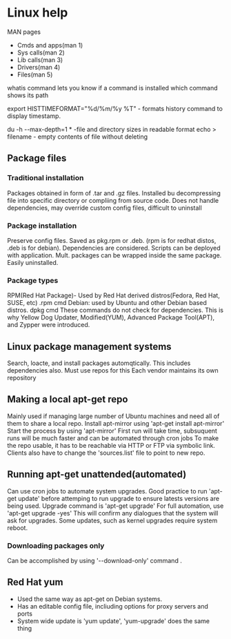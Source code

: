 # Linux help
 MAN pages
 - Cmds and apps(man 1)
 - Sys calls(man 2)
 - Lib calls(man 3)
 - Drivers(man 4)
 - Files(man 5)

whatis command lets you know if a command is installed 
which command shows its path

export HISTTIMEFORMAT="%d/%m/%y %T" - formats history command to display timestamp.

du -h --max-depth=1 *  -file and directory sizes in readable format
echo > filename - empty contents of file without deleting

## Package files

### Traditional installation
Packages obtained in form of .tar and .gz files. Installed bu decompressing file into specific directory or compliing from source code. 
Does not handle dependencies, may override custom config files, difficult to uninstall

### Package installation
Preserve config files. Saved as pkg.rpm or .deb. (rpm is for redhat distos, .deb is for debian). Dependencies are considered. Scripts can be deployed with application.
Mult. packages can be wrapped inside the same package. 
Easily uninstalled.

### Package types
RPM(Red Hat Package)- Used by Red Hat derived distros(Fedora, Red Hat, SUSE, etc) .rpm cmd
Debian: used by Ubuntu and other Debian based distros. dpkg cmd 
These commands do not check for dependencies.
This is why Yellow Dog Updater, Modified(YUM), Advanced Package Tool(APT), and Zypper were introduced. 

## Linux package management systems
Search, loacte, and install packages automqtically. This includes dependencies also. Must use repos for this
Each vendor maintains its own repository

## Making a local apt-get repo
Mainly used if managing large number of Ubuntu machines and need all of them to share a local repo.
Install apt-mirror using 'apt-get install apt-mirror'
Start the process by using 'apt-mirror' First run will take time, subsuquent runs will be much faster and can be automated through cron jobs
To make the repo usable, it has to be reachable via HTTP or FTP via symbolic link. Clients also have to change the 'sources.list' file to point to new repo.

## Running apt-get unattended(automated)
Can use cron jobs to automate system upgrades. Good practice to run 'apt-get update' before attemping to run upgrade to ensure latests versions are being used.
Upgrade command is 'apt-get upgrade'   For full automation, use 'apt-get upgrade -yes'  This will confirm any dialogues that the system will ask for upgrades. 
Some updates, such as kernel upgrades require system reboot.
### Downloading packages only
Can be accomplished by using '--download-only' command . 

## Red Hat yum
- Used the same way as apt-get on Debian systems.
- Has an editable config file, incliuding options for proxy servers and ports
- System wide update is 'yum update', 'yum-upgrade' does the same thing

